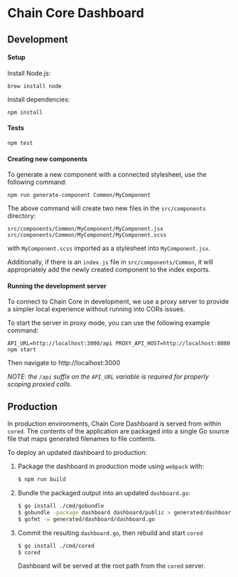 # Chain Core Dashboard

## Development

#### Setup

Install Node.js:

```
brew install node
```

Install dependencies:

```
npm install
```

#### Tests

```
npm test
```

#### Creating new components

To generate a new component with a connected stylesheet, use the following
command:

```
npm run generate-component Common/MyComponent
```

The above command will create two new files in the `src/components` directory:

```
src/components/Common/MyComponent/MyComponent.jsx
src/components/Common/MyComponent/MyComponent.scss
```

with `MyComponent.scss` imported as a stylesheet into `MyComponent.jsx`.

Additionally, if there is an `index.js` file in `src/components/Common`, it
will appropriately add the newly created component to the index exports.

#### Running the development server

To connect to Chain Core in development, we use a proxy server to provide a
simpler local experience without running into CORs issues.

To start the server in proxy mode, you can use the following example command:

```
API_URL=http://localhost:3000/api PROXY_API_HOST=http://localhost:8080 npm start
```

Then navigate to http://localhost:3000

_NOTE: the `/api` suffix on the `API_URL` variable is required for properly
scoping proxied calls._

## Production

In production environments, Chain Core Dashboard is served from within `cored`. The contents
of the application are packaged into a single Go source file that maps generated
filenames to file contents.

To deploy an updated dashboard to production:

1. Package the dashboard in production mode using `webpack` with:

    ```sh
    $ npm run build
    ```

2. Bundle the packaged output into an updated `dashboard.go`:

    ```sh
    $ go install ./cmd/gobundle
    $ gobundle -package dashboard dashboard/public > generated/dashboard/dashboard.go
    $ gofmt -w generated/dashboard/dashboard.go
    ```

3. Commit the resulting `dashboard.go`, then rebuild and start `cored`

    ```sh
    $ go install ./cmd/cored
    $ cored
    ```

    Dashboard will be served at the root path from the `cored` server.

